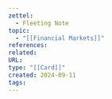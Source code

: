 ```yaml
---
zettel:
  - Fleeting Note
topic:
  - "[[Financial Markets]]"
references: 
related: 
URL: 
type: "[[Card]]"
created: 2024-09-11
tags:
---
```


